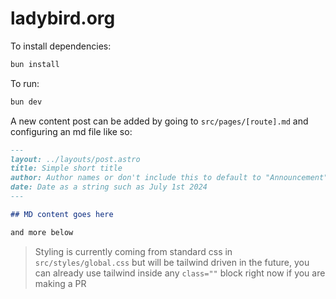 # ladybird.org

To install dependencies:

```bash
bun install
```

To run:

```bash
bun dev
```

A new content post can be added by going to `src/pages/[route].md` and configuring an md file like so:

```md
---
layout: ../layouts/post.astro
title: Simple short title
author: Author names or don't include this to default to "Announcement"
date: Date as a string such as July 1st 2024
---

## MD content goes here

and more below
```

> Styling is currently coming from standard css in `src/styles/global.css` but will be tailwind driven in the future, you can already use tailwind inside any `class=""` block right now if you are making a PR
